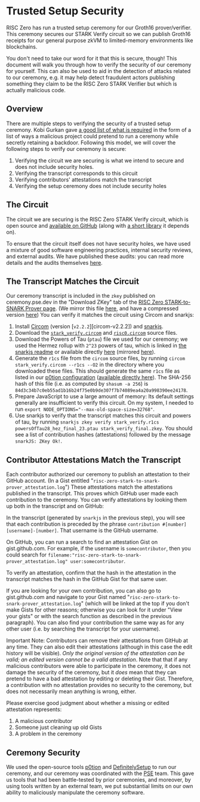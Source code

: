 # Trusted Setup Security

RISC Zero has run a trusted setup ceremony for our Groth16 prover/verifier. This ceremony secures our STARK Verify circuit so we can publish Groth16 receipts for our general purpose zkVM to limited-memory environments like blockchains.

You don't need to take our word for it that this is secure, though! This document will walk you through how to verify the security of our ceremony for yourself. This can also be used to aid in the detection of attacks related to our ceremony, e.g. it may help detect fraudulent actors publishing something they claim to be the RISC Zero STARK Verifier but which is actually malicious code.

## Overview

There are multiple steps to verifying the security of a trusted setup ceremony. Kobi Gurkan gave [a good list of what is required][kobi-bad-ceremony-list] in the form of a list of ways a malicious project could pretend to run a ceremony while secretly retaining a backdoor. Following this model, we will cover the following steps to verify our ceremony is secure:

1. Verifying the circuit we are securing is what we intend to secure and does not include security holes.
2. Verifying the transcript corresponds to this circuit
3. Verifying contributors' attestations match the transcript
4. Verifying the setup ceremony does not include security holes

## The Circuit

The circuit we are securing is the RISC Zero STARK Verify circuit, which is open source and [available on GitHub][stark-verify-circom] (along with [a short library][risc0-circom-library] it depends on).

To ensure that the circuit itself does not have security holes, we have used a mixture of good software engineering practices, internal security reviews, and external audits. We have published these audits: you can read more details and the audits themselves [here][audits-readme].

## The Transcript Matches the Circuit

Our ceremony transcript is included in the `zkey` published on ceremony.pse.dev in the "Download ZKey" tab of the [RISC Zero STARK-to-SNARK Prover page][pse-risc0-ceremony]. (We mirror this file [here][zkey-mirror], and have a compressed version [here][zkey-compressed]) You can verify it matches the circuit using Circom and snarkjs:

1. Install [Circom][install-circom] (version [`v2.2.2`][circom-v2.2.2]) and [snarkjs][snarkjs].
2. Download the [`stark_verify.circom`][stark-verify-circom] and [`risc0.circom`][risc0-circom-library] source files.
3. Download the Powers of Tau (`ptau`) file we used for our ceremony; we used the Hermez rollup with `2^23` powers of tau, which is linked in [the snarkjs readme][snarkjs] or available directly [here][powers-of-tau-hez-23] (mirrored [here][powers-of-tau-hez-23-our-mirror]).
4. Generate the `r1cs` file from the `circom` source files, by running `circom stark_verify.circom --r1cs --O2` in the directory where you downloaded these files. This should generate the same `r1cs` file as listed in our [p0tion configuration][p0tion-config] ([available directly here][r1cs-file]). The SHA-256 hash of this file (i.e. as computed by `shasum -a 256`) is `84d3c34b7c0eb55ad1b16b24f75e0b9de307f7b74089ea4a20a998390ee24178`.
5. Prepare JavaScript to use a large amount of memory: Its default settings generally are insufficient to verify this circuit. On my system, I needed to run `export NODE_OPTIONS="--max-old-space-size=32768"`.
6. Use snarkjs to verify that the transcript matches this circuit and powers of tau, by running `snarkjs zkey verify stark_verify.r1cs powersOfTau28_hez_final_23.ptau stark_verify_final.zkey`. You should see a list of contribution hashes (attestations) followed by the message `snarkJS: ZKey Ok!`.

## Contributor Attestations Match the Transcript

Each contributor authorized our ceremony to publish an attestation to their GitHub account. (In a Gist entitled "`risc-zero-stark-to-snark-prover_attestation.log`") These attestations match the attestations published in the transcript. This proves which GitHub user made each contribution to the ceremony. You can verify attestations by looking them up both in the transcript and on GitHub:

In the transcript (generated by `snarkjs` in the previous step), you will see that each contribution is preceded by the phrase `contribution #[number] [username]-[number]`. That username is the GitHub username.

On GitHub, you can run a search to find an attestation Gist on gist.github.com. For example, if the username is `somecontributor`, then you could search for `filename:"risc-zero-stark-to-snark-prover_attestation.log" user:somecontributor`.

To verify an attestation, confirm that the hash in the attestation in the transcript matches the hash in the GitHub Gist for that same user.

If you are looking for your own contribution, you can also go to gist.github.com and navigate to your Gist named "`risc-zero-stark-to-snark-prover_attestation.log`" (which will be linked at the top if you don't make Gists for other reasons; otherwise you can look for it under "View your gists" or with the search function as described in the previous paragraph). You can also find your contribution the same way as for any other user (i.e. by searching the transcript for your username).

Important Note: Contributors can remove their attestations from GitHub at any time. They can also edit their attestations (although in this case the edit history will be visible). _Only the original version of the attestation can be valid; an edited version cannot be a valid attestation_. Note that that if any malicious contributors were able to participate in the ceremony, it does not damage the security of the ceremony, but it _does_ mean that they can pretend to have a bad attestation by editing or deleting their Gist. Therefore, a contribution with no attestation provides no security to the ceremony, but does not necessarily mean anything is wrong, either.

Please exercise good judgment about whether a missing or edited attestation represents:

1. A malicious contributor
2. Someone just cleaning up old Gists
3. A problem in the ceremony

## Ceremony Security

We used the open-source tools [p0tion] and [DefinitelySetup] to run our ceremony, and our ceremony was coordinated with the [PSE] team. This gave us tools that had been battle-tested by prior ceremonies, and moreover, by using tools written by an external team, we put substantial limits on our own ability to maliciously manipulate the ceremony software.

[audits-readme]: https://github.com/risc0/rz-security/blob/release-2.2/audits/README.md
[DefinitelySetup]: https://github.com/privacy-scaling-explorations/DefinitelySetup
[install-circom]: https://docs.circom.io/getting-started/installation
[kobi-bad-ceremony-list]: https://twitter.com/kobigurk/status/1782502969453494530
[p0tion]: https://github.com/privacy-scaling-explorations/p0tion
[p0tion-config]: https://github.com/risc0/risc0/blob/d4e427283027c28b38b8eda1562e8e0e68d1b0e2/compact_proof/groth16/p0tionConfig.json
[powers-of-tau-hez-23]: https://storage.googleapis.com/zkevm/ptau/powersOfTau28_hez_final_23.ptau
[powers-of-tau-hez-23-our-mirror]: https://risc0-artifacts.s3.us-west-2.amazonaws.com/tsc/2024-04-04/powersOfTau28_hez_final_23.ptau
[PSE]: https://pse.dev
[pse-risc0-ceremony]: https://ceremony.pse.dev/projects/RISC%20Zero%20STARK-to-SNARK%20Prover
[r1cs-file]: https://risc0-artifacts.s3.us-west-2.amazonaws.com/tsc/2024-04-04/stark_verify.r1cs
[risc0-circom-library]: https://github.com/risc0/risc0/blob/d4e427283027c28b38b8eda1562e8e0e68d1b0e2/compact_proof/groth16/risc0.circom
[snarkjs]: https://github.com/iden3/snarkjs
[stark-verify-circom]: https://github.com/risc0/risc0/blob/d4e427283027c28b38b8eda1562e8e0e68d1b0e2/compact_proof/groth16/stark_verify.circom
[zkey-compressed]: https://risc0-artifacts.s3.us-west-2.amazonaws.com/zkey/2024-05-17.1/stark_verify_final.zkey.gz
[zkey-mirror]: https://risc0-artifacts.s3.us-west-2.amazonaws.com/tsc/2024-04-04/stark_verify_final.zkey
